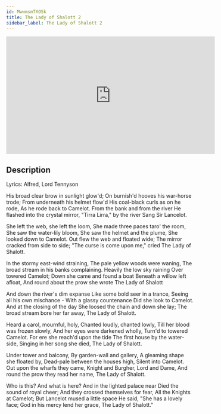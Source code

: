 ```yaml
---
id: MwwmsmTXOSk
title: The Lady of Shalott 2
sidebar_label: The Lady of Shalott 2
---
```


<iframe
  width="560"
  height="315"
  src="https://www.youtube.com/embed/MwwmsmTXOSk"
  title="YouTube video player"
  frameborder="0"
  allow="accelerometer; autoplay; clipboard-write; encrypted-media; gyroscope; picture-in-picture; web-share"
  referrerpolicy="strict-origin-when-cross-origin"
  allowfullscreen
></iframe>

## Description

Lyrics: Alfred, Lord Tennyson

His broad clear brow in sunlight glow'd;
On burnish'd hooves his war-horse trode;
From underneath his helmet flow'd
His coal-black curls as on he rode,
As he rode back to Camelot.
From the bank and from the river
He flashed into the crystal mirror,
"Tirra Lirra," by the river
Sang Sir Lancelot.

She left the web, she left the loom,
She made three paces taro' the room,
She saw the water-lily bloom,
She saw the helmet and the plume,
She looked down to Camelot.
Out flew the web and floated wide;
The mirror cracked from side to side;
"The curse is come upon me," cried
The Lady of Shalott.

In the stormy east-wind straining,
The pale yellow woods were waning,
The broad stream in his banks complaining.
Heavily the low sky raining
Over towered Camelot;
Down she came and found a boat
Beneath a willow left afloat,
And round about the prow she wrote
The Lady of Shalott

And down the river's dim expanse
Like some bold seer in a trance,
Seeing all his own mischance -
With a glassy countenance
Did she look to Camelot.
And at the closing of the day
She loosed the chain and down she lay;
The broad stream bore her far away,
The Lady of Shalott.

Heard a carol, mournful, holy,
Chanted loudly, chanted lowly,
Till her blood was frozen slowly,
And her eyes were darkened wholly,
Turn'd to towered Camelot.
For ere she reach'd upon the tide
The first house by the water-side,
Singing in her song she died,
The Lady of Shalott.

Under tower and balcony,
By garden-wall and gallery,
A gleaming shape she floated by,
Dead-pale between the houses high,
Silent into Camelot.
Out upon the wharfs they came,
Knight and Burgher, Lord and Dame,
And round the prow they read her name,
The Lady of Shalott.

Who is this? And what is here?
And in the lighted palace near
Died the sound of royal cheer;
And they crossed themselves for fear,
All the Knights at Camelot;
But Lancelot mused a little space
He said, "She has a lovely face;
God in his mercy lend her grace,
The Lady of Shalott."
